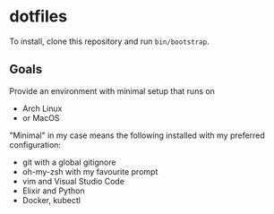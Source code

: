 # dotfiles

To install, clone this repository and run `bin/bootstrap`.

## Goals

Provide an environment with minimal setup that runs on

- Arch Linux
- or MacOS

"Minimal" in my case means the following installed with my preferred configuration:

- git with a global gitignore
- oh-my-zsh with my favourite prompt
- vim and Visual Studio Code
- Elixir and Python
- Docker, kubectl
